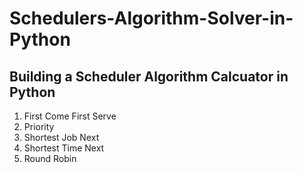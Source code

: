 # Schedulers-Algorithm-Solver-in-Python
## Building a Scheduler Algorithm Calcuator in Python
1. First Come First Serve
2. Priority
3. Shortest Job Next
4. Shortest Time Next
5. Round Robin
